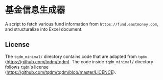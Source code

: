 # 基金信息生成器

A script to fetch various fund information from `https://fund.eastmoney.com`, and structuralize into Excel document.

## License

The `tqdm_minimal/` directory contains code that are adapted from `tqdm` (https://github.com/tqdm/tqdm). The code inside `tqdm_minimal/` directory follows `tqdm`'s license (https://github.com/tqdm/tqdm/blob/master/LICENCE).
